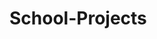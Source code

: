 # School-Projects

<html>

<script type="module" src="https://public.tableau.com/javascripts/api/tableau.embedding.3.latest.min.js"></script>

<!-- 
Initialize the API as part of your HTML code by using the <tableau-viz> web component. 
After linking to the API library, the following code is all you need to embed a Tableau view into your HTML pages.
-->

<tableau-viz id="tableauViz"       
  src='[https://public.tableau.com/views/Superstore_24/Overview](https://public.tableau.com/views/HannahMontanaAnalysisDashboard/Dashboard?:language=en-US&:display_count=n&:origin=viz_share_link)'      
  height='600px' width='600px' toolbar='bottom' hide-tabs>
</tableau-viz>

</html>
